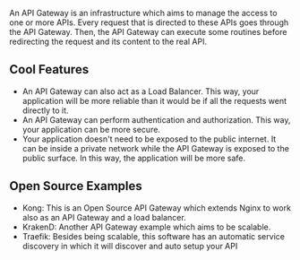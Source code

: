 An API Gateway is an infrastructure which aims to manage the access to one or more APIs. Every request that is directed to these APIs goes through the API Gateway. Then, the API Gateway can execute some routines before redirecting the request and its content to the real API.
## Cool Features
- An API Gateway can also act as a Load Balancer. This way, your application will be more reliable than it would be if all the requests went directly to it.
- An API Gateway can perform authentication and authorization. This way, your application can be more secure.
- Your application doesn't need to be exposed to the public internet. It can be inside a private network while the API Gateway is exposed to the public surface. In this way, the application will be more safe.
## Open Source Examples
- Kong: This is an Open Source API Gateway which extends Nginx to work also as an API Gateway and a load balancer.
- KrakenD: Another API Gateway example which aims to be scalable.
- Traefik: Besides being scalable, this software has an automatic service discovery in which it will discover and auto setup your API 